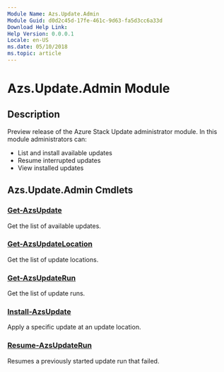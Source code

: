 ```yaml
---
Module Name: Azs.Update.Admin
Module Guid: d0d2c45d-17fe-461c-9d63-fa5d3cc6a33d
Download Help Link: 
Help Version: 0.0.0.1
Locale: en-US
ms.date: 05/10/2018
ms.topic: article
---
```


# Azs.Update.Admin Module
## Description
Preview release of the Azure Stack Update administrator module.  In this module administrators can:
- List and install available updates
- Resume interrupted updates
- View installed updates

## Azs.Update.Admin Cmdlets
### [Get-AzsUpdate](Get-AzsUpdate.md)
Get the list of available updates.

### [Get-AzsUpdateLocation](Get-AzsUpdateLocation.md)
Get the list of update locations.

### [Get-AzsUpdateRun](Get-AzsUpdateRun.md)
Get the list of update runs.

### [Install-AzsUpdate](Install-AzsUpdate.md)
Apply a specific update at an update location.

### [Resume-AzsUpdateRun](Resume-AzsUpdateRun.md)
Resumes a previously started update run that failed.

